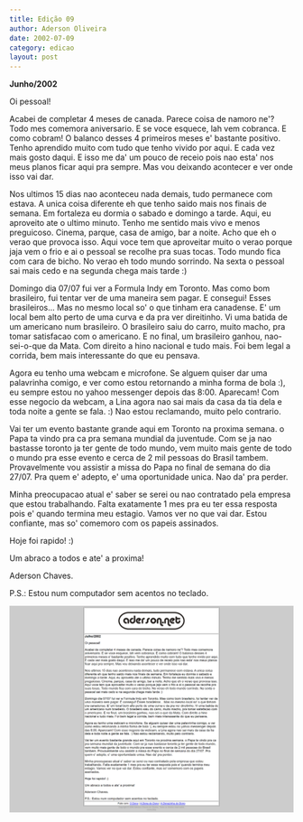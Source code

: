 ```yaml
---
title: Edição 09
author: Aderson Oliveira
date: 2002-07-09
category: edicao
layout: post
---
```


**Junho/2002**

Oi pessoal!

Acabei de completar 4 meses de canada. Parece coisa de namoro ne'? Todo mes comemora aniversario. E se voce esquece, lah vem cobranca. E como cobram! O balanco desses 4 primeiros meses e' bastante positivo. Tenho aprendido muito com tudo que tenho vivido por aqui. E cada vez mais gosto daqui. E isso me da' um pouco de receio pois nao esta' nos meus planos ficar aqui pra sempre. Mas vou deixando acontecer e ver onde isso vai dar.

Nos ultimos 15 dias nao aconteceu nada demais, tudo permanece com estava. A unica coisa diferente eh que tenho saido mais nos finais de semana. Em fortaleza eu dormia o sabado e domingo a tarde. Aqui, eu aproveito ate o ultimo minuto. Tenho me sentido mais vivo e menos preguicoso. Cinema, parque, casa de amigo, bar a noite. Acho que eh o verao que provoca isso. Aqui voce tem que aproveitar muito o verao porque jaja vem o frio e ai o pessoal se recolhe pra suas tocas. Todo mundo fica com cara de bicho. No verao eh todo mundo sorrindo. Na sexta o pessoal sai mais cedo e na segunda chega mais tarde :)

Domingo dia 07/07 fui ver a Formula Indy em Toronto. Mas como bom brasileiro, fui tentar ver de uma maneira sem pagar. E consegui! Esses brasileiros... Mas no mesmo local so' o que tinham era canadense. E' um local bem alto perto de uma curva e da pra ver direitinho. Vi uma batida de um americano num brasileiro. O brasileiro saiu do carro, muito macho, pra tomar satisfacao com o americano. E no final, um brasileiro ganhou, nao-sei-o-que da Mata. Com direito a hino nacional e tudo mais. Foi bem legal a corrida, bem mais interessante do que eu pensava.

Agora eu tenho uma webcam e microfone. Se alguem quiser dar uma palavrinha comigo, e ver como estou retornando a minha forma de bola :), eu sempre estou no yahoo messenger depois das 8:00. Aparecam! Com esse negocio da webcam, a Lina agora nao sai mais da casa da tia dela e toda noite a gente se fala. :) Nao estou reclamando, muito pelo contrario.

Vai ter um evento bastante grande aqui em Toronto na proxima semana. o Papa ta vindo pra ca pra semana mundial da juventude. Com se ja nao bastasse toronto ja ter gente de todo mundo, vem muito mais gente de todo o mundo pra esse evento e cerca de 2 mil pessoas do Brasil tambem. Provavelmente vou assistir a missa do Papa no final de semana do dia 27/07. Pra quem e' adepto, e' uma oportunidade unica. Nao da' pra perder.

Minha preocupacao atual e' saber se serei ou nao contratado pela empresa que estou trabalhando. Falta exatamente 1 mes pra eu ter essa resposta pois e' quando termina meu estagio. Vamos ver no que vai dar. Estou confiante, mas so' comemoro com os papeis assinados.

Hoje foi rapido! :)

Um abraco a todos e ate' a proxima!

Aderson Chaves.

P.S.: Estou num computador sem acentos no teclado.

[![Imagem no site original](/assets/images/edicao09.png)](/assets/images/edicao09.png)